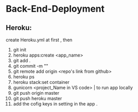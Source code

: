 # Back-End-Deployment

## Heroku:
create Heroku.yml at first , then 
1. git init
2. heroku apps:create <app_name>
3. git add .
4. git commit -m ""
5. git remote add origin <repo's link from github>
6. heroku ps
7. heroku stack:set container
8. gunicorn <project_Name in VS code> | to run app locally 
9. git push origin master
10. git push heroku master
11. add the cofig keys in setting in the app .
